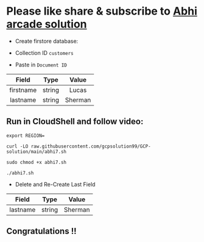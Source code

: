 # Please like share & subscribe to [Abhi arcade solution](http://www.youtube.com/@Abhi_Arcade_Solution)

* Create firstore database:
* Collection ID `customers`

* Paste in `Document ID`

|   Field   |  Type  |  Value  |
|   :---:   | :----: | :----:  |
| firstname | string | Lucas   |
| lastname  | string | Sherman |

## Run in CloudShell and follow video:

```
export REGION=
```

```
curl -LO raw.githubusercontent.com/gcpsolution99/GCP-solution/main/abhi7.sh

sudo chmod +x abhi7.sh

./abhi7.sh
```

* Delete and Re-Create Last Field

|   Field   |  Type  |  Value  |
|   :---:   | :----: | :----:  |
| lastname  | string | Sherman |


## Congratulations !!
